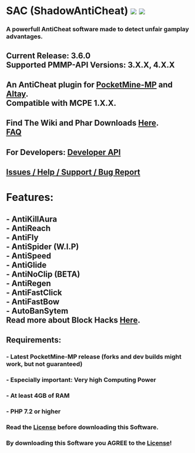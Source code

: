 # SAC (ShadowAntiCheat) [![](https://poggit.pmmp.io/shield.state/ShadowAntiCheat)](https://poggit.pmmp.io/p/ShadowAntiCheat) [![](https://img.shields.io/github/license/DarkWav/SAC.svg?label=License)](https://github.com/DarkWav/SAC/blob/master/LICENSE)

### A powerfull AntiCheat software made to detect unfair gamplay advantages.

## Current Release: 3.6.0<br>Supported PMMP-API Versions: 3.X.X, 4.X.X

## An AntiCheat plugin for [PocketMine-MP](https://github.com/pmmp/pocketmine-mp) and [Altay](https://github.com/TuranicTeam/Altay).<br>Compatible with MCPE 1.X.X.

## Find The Wiki and Phar Downloads [Here](https://github.com/DarkWav/ShadowAntiCheat/wiki).<br>[FAQ](https://github.com/DarkWav/SAC/wiki/FAQ)

## For Developers: [Developer API](https://github.com/DarkWav/SAC/wiki/Developer-API)

## [Issues / Help / Support / Bug Report](https://github.com/DarkWav/SAC/issues)

# Features:<br>
## - AntiKillAura<br>- AntiReach<br>- AntiFly<br>- AntiSpider (W.I.P)<br>- AntiSpeed<br>- AntiGlide<br>- AntiNoClip (BETA)<br>- AntiRegen<br>- AntiFastClick<br>- AntiFastBow<br>- AutoBanSytem<br>  Read more about Block Hacks [Here](https://github.com/DarkWav/SAC/wiki/About-Block-Hack-Detection).

## Requirements:
### - Latest PocketMine-MP release (forks and dev builds might work, but not guaranteed)
### - Especially important: Very high Computing Power
### - At least 4GB of RAM
### - PHP 7.2 or higher

### Read the [License](https://github.com/DarkWav/ShadowAntiCheat/blob/master/LICENSE) before downloading this Software.
### By downloading this Software you AGREE to the [License](https://github.com/DarkWav/ShadowAntiCheat/blob/master/LICENSE)!
